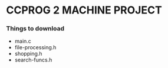 # CCPROG 2 MACHINE PROJECT 

### Things to download
  - main.c
  - file-processing.h
  - shopping.h
  - search-funcs.h
